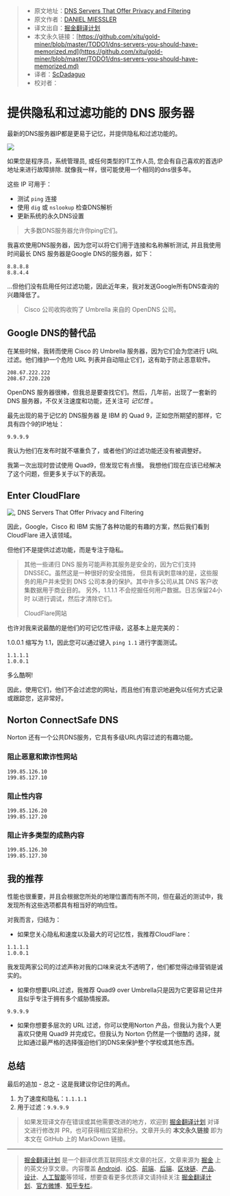 > * 原文地址：[DNS Servers That Offer Privacy and Filtering](https://danielmiessler.com/blog/dns-servers-you-should-have-memorized/)
> * 原文作者：[DANIEL MIESSLER](https://danielmiessler.com/blog/author/daniel/)
> * 译文出自：[掘金翻译计划](https://github.com/xitu/gold-miner)
> * 本文永久链接：[https://github.com/xitu/gold-miner/blob/master/TODO1/dns-servers-you-should-have-memorized.md](https://github.com/xitu/gold-miner/blob/master/TODO1/dns-servers-you-should-have-memorized.md)
> * 译者：[ScDadaguo](https://github.com/ScDadaguo)
> * 校对者：

# 提供隐私和过滤功能的 DNS 服务器

最新的DNS服务器IP都是更易于记忆，并提供隐私和过滤功能的。

![](https://danielmiessler.com/images/DNS.png)

如果您是程序员，系统管理员, 或任何类型的IT工作人员, 您会有自己喜欢的首选IP地址来进行故障排除. 就像我一样，很可能使用一个相同的dns很多年。

这些 IP 可用于：

*   测试 `ping` 连接
*   使用 `dig` 或 `nslookup` 检查DNS解析
*   更新系统的永久DNS设置

> 大多数DNS服务器允许你ping它们。

我喜欢使用DNS服务器，因为您可以将它们用于连接和名称解析测试, 并且我使用时间最长 DNS 服务器是Google DNS的服务器，如下：

```
8.8.8.8  
8.8.4.4
```

…但他们没有启用任何过滤功能，因此近年来，我对发送Google所有DNS查询的兴趣降低了。

> Cisco 公司收购收购了 Umbrella 来自的 OpenDNS 公司。

## Google DNS的替代品

在某些时候，我转而使用 Cisco 的 Umbrella 服务器，因为它们会为您进行 URL 过滤。他们维护一个危险 URL 列表并自动阻止它们，这有助于防止恶意软件。

```
208.67.222.222  
208.67.220.220
```

OpenDNS 服务器很棒，但我总是要查找它们。然后，几年前，出现了一套新的 DNS 服务器，不仅关注速度和功能，还关注可 _记忆性_ 。

最先出现的易于记忆的 DNS服务器 是 IBM 的 Quad 9，正如您所期望的那样，它具有四个9的IP地址：

```
9.9.9.9
```

我认为他们在发布时就不堪重负了，或者他们的过滤功能还没有被调整好。

我第一次出现时尝试使用 Quad9，但发现它有点慢。 我想他们现在应该已经解决了这个问题，但更多关于以下的表现。

## Enter CloudFlare

![, DNS Servers That Offer Privacy and Filtering](https://danielmiessler.com/images/Screen-Shot-2019-01-27-at-11.49.14-PM-300x300.png)

因此，Google，Cisco 和 IBM 实施了各种功能的有趣的方案，然后我们看到 CloudFlare 进入该领域。

但他们不是提供过滤功能，而是专注于隐私。

> 其他一些递归 DNS 服务可能声称其服务是安全的，因为它们支持 DNSSEC。虽然这是一种很好的安全措施， 但具有讽刺意味的是，这些服务的用户并未受到 DNS 公司本身的保护。其中许多公司从其 DNS 客户收集数据用于商业目的。  另外，1.1.1.1 不会挖掘任何用户数据。日志保留24小时 以进行调试，然后才清除它们。
>   
> CloudFlare网站

也许对我来说最酷的是他们的可记忆性评级，这基本上是完美的：

1.0.0.1 缩写为 1.1，因此您可以通过键入 `ping 1.1` 进行字面测试。

```
1.1.1.1  
1.0.0.1
```

多么酷啊!

因此，使用它们，他们不会过滤您的网址，而且他们有意识地避免以任何方式记录或跟踪您，这非常好。

## Norton ConnectSafe DNS

Norton 还有一个公共DNS服务，它具有多级URL内容过滤的有趣功能。

### 阻止恶意和欺诈性网站

```
199.85.126.10  
199.85.127.10
```

### 阻止性内容

```
199.85.126.20  
199.85.127.20
```

### 阻止许多类型的成熟内容

```
199.85.126.30  
199.85.127.30
```

## 我的推荐

性能也很重要，并且会根据您所处的地理位置而有所不同，但在最近的测试中，我发现所有这些选项都具有相当好的响应性。

对我而言，归结为：

*   如果您关心隐私和速度以及最大的可记忆性，我推荐CloudFlare：

```
1.1.1.1  
1.0.0.1
```

我发现两家公司的过滤声称对我的口味来说太不透明了，他们都觉得边缘营销是诚实的。

*   如果你想要URL过滤，我推荐 Quad9 over Umbrella只是因为它更容易记住并且似乎专注于拥有多个威胁情报源。

```
9.9.9.9
```

*   如果你想要多层次的 URL 过滤，你可以使用Norton 产品，但我认为我个人更喜欢只使用 Quad9 并完成它。但我认为 Norton 仍然是一个很酷的 选择，就比如通过最严格的选择强迫他们的DNS来保护整个学校或其他东西。


## 总结

最后的追加 - 总之 - 这是我建议你记住的两点。

1.  为了速度和隐私：`1.1.1.1`
2.  用于过滤：`9.9.9.9`

> 如果发现译文存在错误或其他需要改进的地方，欢迎到 [掘金翻译计划](https://github.com/xitu/gold-miner) 对译文进行修改并 PR，也可获得相应奖励积分。文章开头的 **本文永久链接** 即为本文在 GitHub 上的 MarkDown 链接。

---

> [掘金翻译计划](https://github.com/xitu/gold-miner) 是一个翻译优质互联网技术文章的社区，文章来源为 [掘金](https://juejin.im) 上的英文分享文章。内容覆盖 [Android](https://github.com/xitu/gold-miner#android)、[iOS](https://github.com/xitu/gold-miner#ios)、[前端](https://github.com/xitu/gold-miner#前端)、[后端](https://github.com/xitu/gold-miner#后端)、[区块链](https://github.com/xitu/gold-miner#区块链)、[产品](https://github.com/xitu/gold-miner#产品)、[设计](https://github.com/xitu/gold-miner#设计)、[人工智能](https://github.com/xitu/gold-miner#人工智能)等领域，想要查看更多优质译文请持续关注 [掘金翻译计划](https://github.com/xitu/gold-miner)、[官方微博](http://weibo.com/juejinfanyi)、[知乎专栏](https://zhuanlan.zhihu.com/juejinfanyi)。
